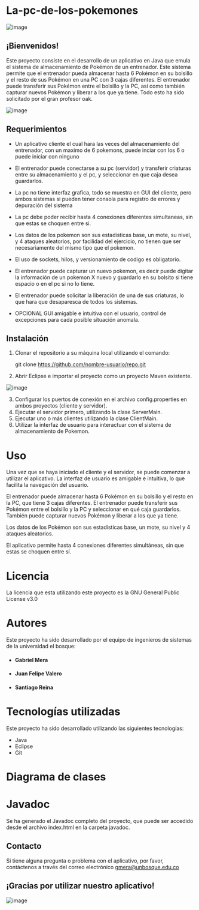 # La-pc-de-los-pokemones

![image](https://user-images.githubusercontent.com/105569564/223562895-d5e3dfbd-7889-4703-bc38-dea32dcb1e1e.png)

## ¡Bienvenidos!
Este proyecto consiste en el desarrollo de un aplicativo en Java que emula el sistema de almacenamiento de Pokémon de un entrenador. Este sistema permite que el entrenador pueda almacenar hasta 6 Pokémon en su bolsillo y el resto de sus Pokémon en una PC con 3 cajas diferentes. El entrenador puede transferir sus Pokémon entre el bolsillo y la PC, así como también capturar nuevos Pokémon y liberar a los que ya tiene. Todo esto ha sido solicitado por el gran profesor oak.

![image](https://user-images.githubusercontent.com/105569564/223566421-558b9c66-1d98-4edb-a3e2-18c1589fa719.png)


## Requerimientos

- Un aplicativo cliente el cual hara las veces del almacenamiento del entrenador, con un maximo de 6 pokemons, puede inciar con los 6 o puede iniciar con ninguno

- El entrenador puede conectarse a su pc (servidor) y transferir criaturas entre su almacenamiento y el pc, y seleccionar en que caja desea guardarlos.

- La pc no tiene interfaz grafica, todo se muestra en GUI del cliente, pero ambos sistemas si pueden tener consola para registro de errores y depuración del sistema

- La pc debe poder recibir hasta 4 conexiones diferentes simultaneas, sin que estas se choquen entre si.

- Los datos de los pokemon son sus estadisticas base, un mote, su nivel, y 4 ataques aleatorios, por facilidad del ejercicio, no tienen que ser necesariamente del mismo tipo que el pokemon.

- El uso de sockets, hilos, y versionamiento de codigo es obligatorio.

- El entrenador puede capturar un nuevo pokemon, es decir puede digitar la información de un pokemon X nuevo y guardarlo en su bolsito si tiene espacio o en el pc si no lo tiene.

- El entrenador puede solicitar la liberación de una de sus criaturas, lo que hara que desaparesca de todos los sistemas.

- OPCIONAL GUI amigable e intuitiva con el usuario, control de excepciones para cada posible situación anomala.

## Instalación

1. Clonar el repositorio a su máquina local utilizando el comando: 

    git clone https://github.com/nombre-usuario/repo.git

2. Abrir Eclipse e importar el proyecto como un proyecto Maven existente.

![image](https://user-images.githubusercontent.com/105569564/223564633-f78dd4ab-a4b9-4fa3-afc2-a51e5fbfb89f.png)

3. Configurar los puertos de conexión en el archivo config.properties en ambos proyectos (cliente y servidor).
4. Ejecutar el servidor primero, utilizando la clase ServerMain.
5. Ejecutar uno o más clientes utilizando la clase ClientMain.
6. Utilizar la interfaz de usuario para interactuar con el sistema de almacenamiento de Pokemon.

# Uso
Una vez que se haya iniciado el cliente y el servidor, se puede comenzar a utilizar el aplicativo. La interfaz de usuario es amigable e intuitiva, lo que facilita la navegación del usuario.

El entrenador puede almacenar hasta 6 Pokémon en su bolsillo y el resto en la PC, que tiene 3 cajas diferentes. El entrenador puede transferir sus Pokémon entre el bolsillo y la PC y seleccionar en qué caja guardarlos. También puede capturar nuevos Pokémon y liberar a los que ya tiene.

Los datos de los Pokémon son sus estadísticas base, un mote, su nivel y 4 ataques aleatorios.

El aplicativo permite hasta 4 conexiones diferentes simultáneas, sin que estas se choquen entre sí.

# Licencia 

La licencia que esta utilizando este proyecto es la GNU General Public License v3.0

# Autores
Este proyecto ha sido desarrollado por el equipo de ingenieros de sistemas de la universidad el bosque:

- #### Gabriel Mera
- #### Juan Felipe Valero
- #### Santiago Reina

# Tecnologías utilizadas

Este proyecto ha sido desarrollado utilizando las siguientes tecnologías:

- Java
- Eclipse
- Git

# Diagrama de clases

# Javadoc
Se ha generado el Javadoc completo del proyecto, que puede ser accedido desde el archivo index.html en la carpeta javadoc.

## Contacto
Si tiene alguna pregunta o problema con el aplicativo, por favor, contáctenos a través del correo electrónico gmera@unbosque.edu.co

## ¡Gracias por utilizar nuestro aplicativo!

![image](https://user-images.githubusercontent.com/105569564/223567149-c7edb9d2-ecf2-4296-af61-22dc76ba784f.png)


